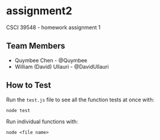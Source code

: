 # assignment2

CSCI 39548 - homework assignment 1

## Team Members

- Quymbee Chen - @Quymbee
- William (David) Ullauri - @DavidUllauri

## How to Test

Run the `test.js` file to see all the function tests at once with:

```
node test
```

Run individual functions with:

```
node <file name>
```
